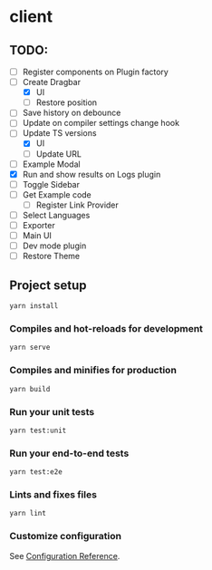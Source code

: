 # client

## TODO:
- [ ] Register components on Plugin factory
- [ ] Create Dragbar
  - [x] UI
  - [ ] Restore position
- [ ] Save history on debounce
- [ ] Update on compiler settings change hook
- [ ] Update TS versions
  - [x] UI
  - [ ] Update URL
- [ ] Example Modal
- [x] Run and show results on Logs plugin
- [ ] Toggle Sidebar
- [ ] Get Example code
  - [ ] Register Link Provider
- [ ] Select Languages
- [ ] Exporter
- [ ] Main UI
- [ ] Dev mode plugin
- [ ] Restore Theme

## Project setup
```
yarn install
```

### Compiles and hot-reloads for development
```
yarn serve
```

### Compiles and minifies for production
```
yarn build
```

### Run your unit tests
```
yarn test:unit
```

### Run your end-to-end tests
```
yarn test:e2e
```

### Lints and fixes files
```
yarn lint
```

### Customize configuration
See [Configuration Reference](https://cli.vuejs.org/config/).
